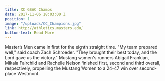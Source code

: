 ```yaml
---
title: XC GSAC Champs
date: 2017-11-06 18:03:00 Z
position: 1
image: "/uploads/CC_Champions.jpg"
link: http://athletics.masters.edu/
button-text: Read More
---
```


Master’s Men came in first for the eighth straight time. "My team prepared well," said coach Zach Schroeder. "They brought their best today, and the Lord gave us the victory." Mustang women's runners Abigail Frankian, Mikala Fairchild and Rachelle Nelson finished first, second and third overall, respectively, propelling the Mustang Women to a 24-47 win over second-place Westmont.